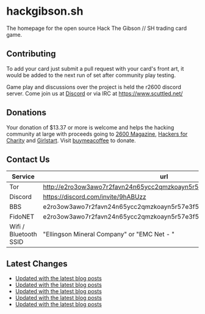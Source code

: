 # hackgibson.sh
The homepage for the open source Hack The Gibson // SH trading card game.


## Contributing

To add your card just submit a pull request with your card's front art, it would be added to the next run of set after community play testing.

Game play and discussions over the project is held the r2600 discord server. Come join us at [Discord](https://discord.com/invite/9hABUzz) or via IRC at https://www.scuttled.net/


## Donations

Your donation of $13.37 or more is welcome and helps the hacking community at large with proceeds going to [2600 Magazine](https://2600.com/), [Hackers for Charity](https://hackersforcharity.org) and [Girlstart](https://girlstart.org).  Visit [buymeacoffee](https://www.buymeacoffee.com/hackgibson.sh) to donate.


## Contact Us

Service | url
-|-
Tor | http://e2ro3ow3awo7r2favn24n65ycc2qmzkoayn5r57e3f56nvjwdcgg32ad.onion
Discord | https://discord.com/invite/9hABUzz
BBS | e2ro3ow3awo7r2favn24n65ycc2qmzkoayn5r57e3f56nvjwdcgg32ad.onion:23
FidoNET | e2ro3ow3awo7r2favn24n65ycc2qmzkoayn5r57e3f56nvjwdcgg32ad.onion:24554
Wifi / Bluetooth SSID | "Ellingson Mineral Company" or "EMC Net - <fidonet address>"

## Latest Changes
<!-- BLOG-POST-LIST:START -->
- [Updated with the latest blog posts](https://github.com/DFW2600/hackgibson.sh/commit/c39fbd62237f66cf6313c1ad75a1260caba5c3ed)
- [Updated with the latest blog posts](https://github.com/DFW2600/hackgibson.sh/commit/bdc06aafea74463ceaab917cf609520117d57ff3)
- [Updated with the latest blog posts](https://github.com/DFW2600/hackgibson.sh/commit/8b9dfd0394c3e164b3964b8fa347205364bda9ec)
- [Updated with the latest blog posts](https://github.com/DFW2600/hackgibson.sh/commit/35987c786d7b71b52a13e6cda969c029a57f0435)
- [Updated with the latest blog posts](https://github.com/DFW2600/hackgibson.sh/commit/3d56ea48e7f24755a4665f1e80749c9c3a79a9bb)
<!-- BLOG-POST-LIST:END -->
